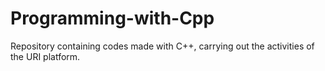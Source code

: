 # Programming-with-Cpp
 Repository containing codes made with C++, carrying out the activities of the URI platform.
